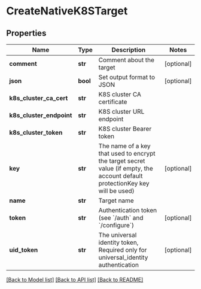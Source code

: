 # CreateNativeK8STarget

## Properties
Name | Type | Description | Notes
------------ | ------------- | ------------- | -------------
**comment** | **str** | Comment about the target | [optional] 
**json** | **bool** | Set output format to JSON | [optional] 
**k8s_cluster_ca_cert** | **str** | K8S cluster CA certificate | 
**k8s_cluster_endpoint** | **str** | K8S cluster URL endpoint | 
**k8s_cluster_token** | **str** | K8S cluster Bearer token | 
**key** | **str** | The name of a key that used to encrypt the target secret value (if empty, the account default protectionKey key will be used) | [optional] 
**name** | **str** | Target name | 
**token** | **str** | Authentication token (see &#x60;/auth&#x60; and &#x60;/configure&#x60;) | [optional] 
**uid_token** | **str** | The universal identity token, Required only for universal_identity authentication | [optional] 

[[Back to Model list]](../README.md#documentation-for-models) [[Back to API list]](../README.md#documentation-for-api-endpoints) [[Back to README]](../README.md)


